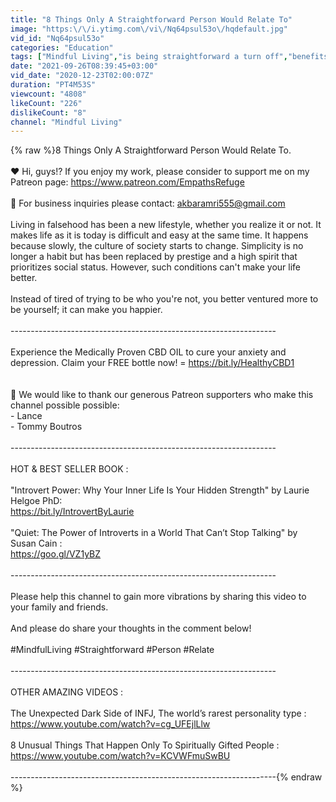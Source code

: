 ```yaml
---
title: "8 Things Only A Straightforward Person Would Relate To"
image: "https:\/\/i.ytimg.com\/vi\/Nq64psul53o\/hqdefault.jpg"
vid_id: "Nq64psul53o"
categories: "Education"
tags: ["Mindful Living","is being straightforward a turn off","benefits of being straightforward"]
date: "2021-09-26T08:39:45+03:00"
vid_date: "2020-12-23T02:00:07Z"
duration: "PT4M53S"
viewcount: "4808"
likeCount: "226"
dislikeCount: "8"
channel: "Mindful Living"
---
```

{% raw %}8 Things Only A Straightforward Person Would Relate To.<br /><br />❤️ Hi, guys!? If you enjoy my work, please consider to support me on my Patreon page: <a rel="nofollow" target="blank" href="https://www.patreon.com/EmpathsRefuge">https://www.patreon.com/EmpathsRefuge</a><br /><br />🙏 For business inquiries please contact: akbaramri555@gmail.com<br /><br />Living in falsehood has been a new lifestyle, whether you realize it or not. It makes life as it is today is difficult and easy at the same time. It happens because slowly, the culture of society starts to change. Simplicity is no longer a habit but has been replaced by prestige and a high spirit that prioritizes social status. However, such conditions can't make your life better.<br /><br />Instead of tired of trying to be who you're not, you better ventured more to be yourself; it can make you happier.<br /><br />------------------------------------------------------------------<br /><br />Experience the Medically Proven CBD OIL to cure your anxiety and depression. Claim your FREE bottle now! =  <a rel="nofollow" target="blank" href="https://bit.ly/HealthyCBD1">https://bit.ly/HealthyCBD1</a><br /><br /><br />🙏 We would like to thank our generous Patreon supporters who make this channel possible possible:<br />- Lance<br />- Tommy Boutros<br /><br />------------------------------------------------------------------<br /><br />HOT &amp; BEST SELLER BOOK :<br /><br />&quot;Introvert Power: Why Your Inner Life Is Your Hidden Strength&quot; by Laurie Helgoe PhD:<br /><a rel="nofollow" target="blank" href="https://bit.ly/IntrovertByLaurie">https://bit.ly/IntrovertByLaurie</a><br /><br />&quot;Quiet: The Power of Introverts in a World That Can’t Stop Talking&quot; by Susan Cain :<br /><a rel="nofollow" target="blank" href="https://goo.gl/VZ1yBZ">https://goo.gl/VZ1yBZ</a><br /><br />------------------------------------------------------------------<br /><br />Please help this channel to gain more vibrations by sharing this video to your family and friends.<br /><br />And please do share your thoughts in the comment below!<br /><br />#MindfulLiving #Straightforward #Person #Relate<br /><br />------------------------------------------------------------------<br /><br />OTHER AMAZING VIDEOS :<br /><br />The Unexpected Dark Side of INFJ, The world’s rarest personality type :<br /><a rel="nofollow" target="blank" href="https://www.youtube.com/watch?v=cg_UFEjlLlw">https://www.youtube.com/watch?v=cg_UFEjlLlw</a><br /><br />8 Unusual Things That Happen Only To Spiritually Gifted People :<br /><a rel="nofollow" target="blank" href="https://www.youtube.com/watch?v=KCVWFmuSwBU">https://www.youtube.com/watch?v=KCVWFmuSwBU</a><br /><br />------------------------------------------------------------------{% endraw %}
